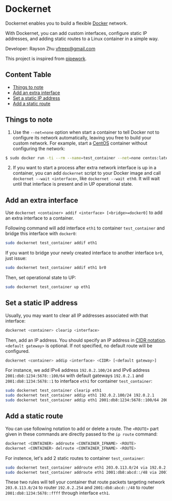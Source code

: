 Dockernet
=========

Dockernet enables you to build a flexible [Docker][] network.

With Dockernet, you can add custom interfaces, configure static IP addresses, and adding static routes to a Linux container in a simple way.

Developer: Rayson Zhu <vfreex@gmail.com>

This project is inspired from [pipework][].

Content Table
-------------

- [Things to note](#things-to-note)
- [Add an extra interface](#add-an-extra-interface)
- [Set a static IP address](#set-a-static-ip-address)
- [Add a static route](#add-a-static-route)

Things to note
--------------
1. Use the `--net=none` option when start a container to tell Docker not to configure its network automatically, leaving you free to build your custom network. For example, start a [CentOS][] container without configuring the network:
```bash
$ sudo docker run -ti --rm --name=test_container --net=none centos:latest /bin/bash
```
2. If you want to start a process after extra network interface is up in a container, you can add `dockernet` script to your Docker image and call `dockernet --wait <interface>`, like `dockernet --wait eth0`. It will wait until that interface is present and in UP operational state.

Add an extra interface
----------------------
Use `dockernet <container> addif <interface> [<bridge>=docker0]` to add an extra interface to a container.

Following command will add interface `eth1` to container `test_container` and bridge this interface with `docker0`:

```bash
sudo dockernet test_container addif eth1
```

If you want to bridge your newly created interface to another interface `br0`, just issue:

```bash
sudo dockernet test_container addif eth1 br0
```

Then, set operational state to UP:

```bash
sudo dockernet test_container up eth1
```

Set a static IP address
-----------------------
Usually, you may want to clear all IP addresses associated with that interface:

```bash
dockernet <container> clearip <interface>
```

Then, add an IP address. You should specify an IP address in [CIDR notation][]. `<default gateway>` is optional.
If not specified, no default route will be configured.

```bash
dockernet <container> addip <interface> <CIDR> [<default gateway>]
```

For instance, we add IPv4 address `192.0.2.100/24` and IPv6 address `2001:db8:1234:5678::100/64`
with default gateways `192.0.2.1` and `2001:db8:1234:5678::1` to interface `eth1` for container `test_container`:

```bash
sudo dockernet test_container clearip eth1
sudo dockernet test_container addip eth1 192.0.2.100/24 192.0.2.1
sudo dockernet test_container addip eth1 2001:db8:1234:5678::100/64 2001:db8:1234:5678::1
```

Add a static route
------------------
You can use following notation to add or delete a route. The `<ROUTE>` part given in these commands are directly passed to the `ip route` command:

```bash
dockernet <CONTAINER> addroute <CONTAINER_IFNAME> <ROUTE>
dockernet <CONTAINER> delroute <CONTAINER_IFNAME> <ROUTE>
```

For instence, let's add 2 static routes to container `test_container`:

```bash
sudo dockernet test_container addroute eth1 203.0.113.0/24 via 192.0.2.254 metric 1000
sudo dockernet test_container addroute eth1 2001:db8:abcd::/48 via 2001:db8:1234:5678::ffff metric 1000
```

These two rules will tell your container that route packets targeting network `203.0.113.0/24` to router `192.0.2.254` and `2001:db8:abcd::/48` to router `2001:db8:1234:5678::ffff` through interface `eth1`.


[Docker]: https://www.docker.com/
[pipework]: https://github.com/jpetazzo/pipework
[CentOS]: https://www.centos.org/
[CIDR notation]: https://en.wikipedia.org/wiki/Classless_Inter-Domain_Routing#CIDR_notation
